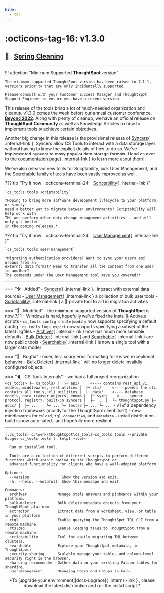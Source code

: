 ```yaml
---
hide:
  - toc
---
```


# :octicons-tag-16: v1.3.0
## :broom: &nbsp; [Spring Cleaning][gh-release]

---

!!! attention "Minimum Supported __ThoughtSpot__ version"
    
    The minimum supported ThoughtSpot version has been raised to 7.1.1,
    versions prior to that are only incidentally supported.

    Please consult with your Customer Success Manager and ThoughtSpot
    Support Engineer to ensure you have a recent version.

This release of the tools bring a lot of much-needed organization and cleanup. v1.3.0
comes the week before our annual customer conference, [__Beyond 2022__][beyond22]. Along
with plenty of cleanup, we have an official release on __ThoughtSpot Community__ as well
as Knowledge Articles on how to implement tools to achieve certain objectives.

Another big change in this release is the provisional release of
[Syncers][docs-syncer-what]{ .internal-link }. Syncers allow CS Tools to interact with a
data storage layer without having to know the explicit details of how to do so. We've
implemented syncers to many popular data storage formats. Head on over to the
[documentation page][docs-syncer-what]{ .internal-link } to learn more about them!

We've also released new tools for Scriptability, bulk User Management, and the
Searchable family of tools have been vastly improved as well.

??? tip "Try it now &nbsp; :octicons-terminal-24: &nbsp; [Scriptability][docs-scriptability]{ .internal-link }"
    
    `cs_tools tools scriptability`

    *Hoping to bring more software development lifecycle to your platform, or simply
    need a better way to migrate between environments? Scriptability will help work with
    TML and perform other data change management activities -- and will only get better
    in the coming releases.*


??? tip "Try it now &nbsp; :octicons-terminal-24: &nbsp; [User Management][docs-user-tools]{ .internal-link }"
    
    `cs_tools tools user-management`

    *Migrating authentication providers? Want to sync your users and groups from an
    external data format? Need to transfer all the content from one user to another?
    The commands under the User Management tool have you covered!*


---

=== ":hammer_and_wrench: &nbsp; Added"
    - [Syncers!][docs-syncer-what]{ .internal-link }.. interact with external data sources
    - [User Management][docs-user-tools]{ .internal-link } a collection of bulk user tools
    - [Scriptability][docs-scriptability]{ .internal-link } a 🔐 private tool to aid in migration activities

=== ":wrench: &nbsp; Modified"
    - the minimum supported version of __ThoughtSpot__ is now 7.1.1
    - Windows is hard, hopefully we've fixed the Instal & Activate scripts
    - `cs_tools config create|modify` now supports specifying a default config
    - `cs_tools logs export` now supports specifying a subset of the latest logfiles
    - [Archiver][docs-archiver]{ .internal-link } now has much more sensible defaults
    - [Bulk Deleter][docs-bulk_del]{ .internal-link } and [Searchable][docs-searchable]{ .internal-link } are now public tools
    - [Searchable][docs-searchable]{ .internal-link } is now a single tool with a larger data model

=== ":bug: &nbsp; Bugfix"
    - nicer, less scary error formatting for known exceptional behavior
    - [Bulk Deleter][docs-bulk_del]{ .internal-link } will no longer delete invalidly configured objects

=== ":anatomical_heart: &nbsp; CS Tools Internals"
    - we had a full project reorganization
      ```
      <cs_tools>
      ├─ cs_tools/
      │  ├─ api/     <---- contains rest_api_v1, models, middlewares, rest utilies
      │  ├─ cli/     <---- powers the cli, contains all tools, cli utilities
      │  ├─ data/    <---- database models, data transer objects, enums
      │  ├─ sync/    <---- syncer protcol, registry, built-in syncers
      │  ├─ ...
      │  └─ thoughtspot.py
      ├─ docs/
      │  ├─ ...
      │  └─ ...
      └─ tests/
         ├─ ...
         └─ ...
      ```
    - v1 of a dependency injection framework (mostly for the ThoughtSpot client itself)
    - new middlewares for `tsload`, `tql`, `connection`, and `metadata`
    - install distribution build is now automated.. and hopefully more resilient

---

```console
(.cs_tools) C:\work\thoughtspot\cs_tools>cs_tools tools --private
Usage: cs_tools tools [--help] <tool>

  Run an installed tool.

  Tools are a collection of different scripts to perform different functions which aren't native to the ThoughtSpot or
  advanced functionality for clients who have a well-adopted platform.

Options:
  --version               Show the version and exit.
  -h, --help, --helpfull  Show this message and exit.

Commands:
  archiver              Manage stale answers and pinboards within your platform.
  bulk-deleter          Bulk delete metadata objects from your ThoughtSpot platform.
  extractor             Extract data from a worksheet, view, or table in your platform.
  rtql                  Enable querying the ThoughtSpot TQL CLI from a remote machine.
  rtsload               Enable loading files to ThoughtSpot from a remote machine.
  scriptability         Tool for easily migrating TML between clusters.
  searchable            Explore your ThoughtSpot metadata, in ThoughtSpot!
  security-sharing      Scalably manage your table- and column-level security right in the browser.
  sharding-recommender  Gather data on your existing Falcon tables for sharding.
  user-management       Managing Users and Groups in bulk.
```

<center>*To [upgrade your environment][docs-upgrade]{ .internal-link } , please download
the latest distribution and run the install script.*</center>

[gh]: https://github.com/thoughtspot/cs_tools
[gh-release]: https://github.com/thoughtspot/cs_tools/releases/tag/v1.3.0
[docs-upgrade]: ../../how-to/install-upgrade-cs-tools
[beyond22]: https://www.thoughtspot.com/beyond2022
[docs-syncer-what]: ../syncer/what-is.md
[docs-archiver]: ../../cs-tools/archiver
[docs-searchable]: ../../cs-tools/searchable
[docs-bulk_del]: ../../cs-tools/bulk-deleter
[docs-user-tools]: ../../cs-tools/user-management
[docs-scriptability]: ../../cs-tools/scriptability

